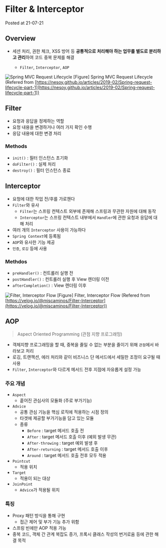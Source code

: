 # Filter & Interceptor

Posted at 21-07-21

## Overview

- 세션 처리, 권한 체크, XSS 방어 등 **공통적으로 처리해야 하는 업무를 별도로 분리하고 관리**하여 코드 중복 문제를 해결

    - `Filter`, `Interceptor`, `AOP`

![Spring MVC Request Lifecycle](https://nesoy.github.io/assets/posts/img/2019-02-18-20-20-08.png)
[Figure] Spring MVC Request Lifecycle (Refered from [https://nesoy.github.io/articles/2019-02/Spring-request-lifecycle-part-1](https://nesoy.github.io/articles/2019-02/Spring-request-lifecycle-part-1))

## Filter

- 요청과 응답을 정제하는 역할
- 요청 내용을 변경하거나 여러 가지 확인 수행
- 응답 내용에 대한 변경 처리

### Methods

- `init()` : 필터 인스턴스 초기화
- `doFilter()` : 실제 처리
- `destroy()` : 필터 인스턴스 종료

## Interceptor

- 요청에 대한 작업 전/후를 가로챈다
- `Filter`와 유사
    - `Filter`는 스프링 컨텍스트 외부에 존재해 스프링과 무관한 자원에 대해 동작
    - `Interceptor`는 스프링 컨텍스트 내부에서 `Handler`에 관한 요청과 응답에 대해 처리
- 여러 개의 `Interceptor` 사용이 가능하다
- `Spring Context`에 등록됨
- `AOP`와 유사한 기능 제공
- `인증`, `로깅` 등에 사용

### Methdos

- `preHandler()` : 컨트롤러 실행 전
- `postHandler()` : 컨트롤러 실행 후 View 렌더링 이전
- `afterCompletion()` : View 렌더링 이후

![Filter, Interceptor Flow](https://media.vlpt.us/images/miscaminos/post/3daf3903-871d-4d90-9825-fb6b52005884/filter_interceptor_aop.jpg)
[Figure] Filter, Interceptor Flow (Refered from [https://velog.io/@miscaminos/Filter-Interceptor](https://velog.io/@miscaminos/Filter-Interceptor))

## AOP

> Aspect Oriented Programming (관점 지향 프로그래밍)

- 객체지향 프로그래밍을 할 때, 중복을 줄일 수 없는 부분을 줄이기 위해 `관점`에서 바라보고 처리
- 로깅, 트랜잭션, 에러 처리와 같이 비즈니스 단 메서드에서 세밀한 조정이 요구될 때 사용
- `Filter`, `Interceptor`와 다르게 메서드 전후 지점에 자유롭게 설정 가능

### 주요 개념

- `Aspect`
    - 흩어진 관심사의 모듈화 (주로 부가기능)
- `Advice`
    - 공통 관심 기능을 핵심 로직에 적용하는 시점 정의
    - 타겟에 제공할 부가기능을 담고 있는 모듈
    - 종류
        - `Before` : target 메서드 호출 전
        - `After` : target 메서드 호출 이후 (예외 발생 무관)
        - `After-throwing` : target 예외 발생 후
        - `After-returning` : target 메서드 호출 이후
        - `Around` : target 메서드 호출 전후 모두 적용
- `Pointcut`
    - 적용 위치
- `Target`
    - 적용이 되는 대상
- `JoinPoint`
    - `Advice`가 적용될 위치

### 특징

- Proxy 패턴 방식을 통해 구현
    - 접근 제어 및 부가 기능 추가 위함
- 스프링 빈에만 AOP 적용 가능
- 중복 코드, 객체 간 관계 복잡도 증가, 프록시 클래스 작성의 번거로움 등에 관한 해결 목적